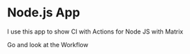 # Node.js App

I use this app to show CI with Actions for Node JS with Matrix

Go and look at the Workflow


